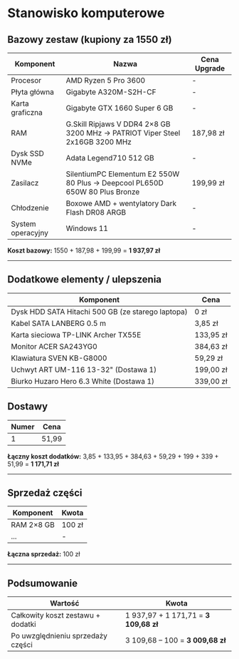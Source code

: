 # Stanowisko komputerowe

## Bazowy zestaw (kupiony za 1550 zł)

| Komponent         | Nazwa                                                                        | Cena Upgrade |
|-------------------|------------------------------------------------------------------------------|--------------|
| Procesor          | AMD Ryzen 5 Pro 3600                                                         | -            |
| Płyta główna      | Gigabyte A320M-S2H-CF                                                        | -            |
| Karta graficzna   | Gigabyte GTX 1660 Super 6 GB                                                 | -            |
| RAM               | G.Skill Ripjaws V DDR4 2×8 GB 3200 MHz → PATRIOT Viper Steel 2x16GB 3200 MHz | 187,98 zł    |
| Dysk SSD NVMe     | Adata Legend710 512 GB                                                       | -            |
| Zasilacz          | SilentiumPC Elementum E2 550W 80 Plus → Deepcool PL650D 650W 80 Plus Bronze  | 199,99 zł    |
| Chłodzenie        | Boxowe AMD + wentylatory Dark Flash DR08 ARGB                                | -            |
| System operacyjny | Windows 11                                                                   | -            |

**Koszt bazowy:** 1550 + 187,98 + 199,99 = **1 937,97 zł**

---

## Dodatkowe elementy / ulepszenia

| Komponent                                         | Cena      |
|---------------------------------------------------|-----------|
| Dysk HDD SATA Hitachi 500 GB (ze starego laptopa) | 0 zł      |
| Kabel SATA LANBERG 0.5 m                          | 3,85 zł   |
| Karta sieciowa TP-LINK Archer TX55E               | 133,95 zł |
| Monitor ACER SA243YG0                             | 384,63 zł |
| Klawiatura SVEN KB-G8000                          | 59,29 zł  |
| Uchwyt ART UM-116 13-32"            (Dostawa 1)   | 199,00 zł |
| Biurko Huzaro Hero 6.3 White        (Dostawa 1)   | 339,00 zł |

## Dostawy

| Numer | Cena  |
|-------|-------|
| 1     | 51,99 |

**Łączny koszt dodatków:** 3,85 + 133,95 + 384,63 + 59,29 + 199 + 339 + 51,99 = **1 171,71 zł**

---

## Sprzedaż części

| Komponent  | Kwota  |
|------------|--------|
| RAM 2×8 GB | 100 zł |
| ...        | -      |

**Łączna sprzedaż:** 100 zł

---

## Podsumowanie

| Wartość                           | Kwota                                 |
|-----------------------------------|---------------------------------------|
| Całkowity koszt zestawu + dodatki | 1 937,97 + 1 171,71 = **3 109,68 zł** |
| Po uwzględnieniu sprzedaży części | 3 109,68 – 100 = **3 009,68 zł**      |
